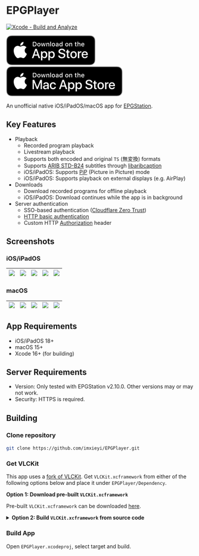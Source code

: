EPGPlayer
===

[![Xcode - Build and Analyze](https://github.com/imxieyi/EPGPlayer/actions/workflows/build-app.yml/badge.svg)](https://github.com/imxieyi/EPGPlayer/actions/workflows/build-app.yml)

[![](Assets/Download_on_the_App_Store_Badge_US-UK_RGB_blk_092917.svg)](https://apps.apple.com/us/app/epgplayer/id6743997976?platform=iphone)
[![](Assets/Download_on_the_Mac_App_Store_Badge_US-UK_RGB_blk_092917.svg)](https://apps.apple.com/us/app/epgplayer/id6743997976?platform=mac)

An unofficial native iOS/iPadOS/macOS app for [EPGStation](https://github.com/l3tnun/EPGStation).

## Key Features

- Playback
    - Recorded program playback
    - Livestream playback
    - Supports both encoded and original `TS` (無変換) formats
    - Supports [ARIB STD-B24](https://en.wikipedia.org/wiki/ARIB_STD_B24_character_set) subtitles through [libaribcaption](https://github.com/xqq/libaribcaption)
    - iOS/iPadOS: Supports [PiP](https://support.apple.com/guide/iphone/multitask-with-picture-in-picture-iphcc3587b5d/ios) (Picture in Picture) mode
    - iOS/iPadOS: Supports playback on external displays (e.g. AirPlay)
- Downloads
    - Download recorded programs for offline playback
    - iOS/iPadOS: Download continues while the app is in background
- Server authentication
    - SSO-based authentication ([Cloudflare Zero Trust](https://www.cloudflare.com/zero-trust/products/access/))
    - [HTTP basic authentication](https://developer.mozilla.org/en-US/docs/Web/HTTP/Guides/Authentication#basic_authentication_scheme)
    - Custom HTTP [Authorization](https://developer.mozilla.org/en-US/docs/Web/HTTP/Reference/Headers/Authorization) header

## Screenshots

### iOS/iPadOS

|![](https://github.com/user-attachments/assets/5b5f9bae-5db8-474a-8a29-0126020980dc)|![](https://github.com/user-attachments/assets/67dc2a05-2e85-4aa4-9fa8-eacb7305dd18)|![](https://github.com/user-attachments/assets/86cd1bbb-2eb0-4d48-a5ba-57d88af03318)|![](https://github.com/user-attachments/assets/5c5402c0-936e-4cfc-b9c6-67ae947302d9)|![](https://github.com/user-attachments/assets/2d13dd16-f3f5-4ce2-9dae-269e2f4a0aaa)|
|---|---|---|---|---|

### macOS

|![](https://github.com/user-attachments/assets/b61435f4-309c-480c-96fd-e767bbd8265f)|![](https://github.com/user-attachments/assets/06515639-aef5-4abf-933f-0451e556e50b)|![](https://github.com/user-attachments/assets/546d3e9a-f319-4e0e-a397-cf0ca327a55e)|![](https://github.com/user-attachments/assets/9e40f154-4e85-41d6-b956-eb152ce72926)|![](https://github.com/user-attachments/assets/b1620449-1156-4424-8166-1ed98b67fb89)|
|---|---|---|---|---|

## App Requirements

- iOS/iPadOS 18+
- macOS 15+
- Xcode 16+ (for building)

## Server Requirements

- Version: Only tested with EPGStation v2.10.0. Other versions may or may not work.
- Security: HTTPS is required.

## Building

### Clone repository

```bash
git clone https://github.com/imxieyi/EPGPlayer.git
```

### Get VLCKit

This app uses a [fork of VLCKit](https://github.com/imxieyi/vlckit).
Get `VLCKit.xcframework` from either of the following options below and place it under `EPGPlayer/Dependency`.

**Option 1: Download pre-built `VLCKit.xcframework`**

Pre-built `VLCKit.xcframework` can be downloaded [here](https://github.com/imxieyi/vlckit/releases/latest).

<details>

**<summary>Option 2: Build `VLCKit.xcframework` from source code</summary>**

#### Get Xcode 16.2

Download from [Apple Developer](https://developer.apple.com/download/all/?q=Xcode%2016.2) website.
Then placing it under `/Application` (`xcode-select --switch` won't work).

#### Clone and build VLCKit

```bash
git clone https://github.com/imxieyi/vlckit.git
cd vlckit
./compileAndBuildVLCKit.sh -f -a all -v
./compileAndBuildVLCKit.sh -x -a all -v
cd build
xcodebuild -create-xcframework \
    -archive VLCKit-iphoneos.xcarchive -framework VLCKit.framework \
    -archive VLCKit-iphonesimulator.xcarchive -framework VLCKit.framework \
    -archive VLCKit-macosx.xcarchive -framework VLCKit.framework \
    -output VLCKit.xcframework
```

</details>

### Build App

Open `EPGPlayer.xcodeproj`, select target and build.
